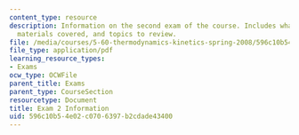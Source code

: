 ```yaml
---
content_type: resource
description: Information on the second exam of the course. Includes what to bring,
  materials covered, and topics to review.
file: /media/courses/5-60-thermodynamics-kinetics-spring-2008/596c10b54e02c0706397b2cdade43400_exam2_info.pdf
file_type: application/pdf
learning_resource_types:
- Exams
ocw_type: OCWFile
parent_title: Exams
parent_type: CourseSection
resourcetype: Document
title: Exam 2 Information
uid: 596c10b5-4e02-c070-6397-b2cdade43400
---
```

